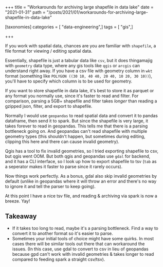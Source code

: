 +++
title = "Workarounds for archiving large shapefile in data lake"
date = "2021-01-31"
path = "/posts/2021/01/workarounds-for-archiving-large-shapefile-in-data-lake"

[taxonomies]
categories = [ "data-engineering",]
tags = [ "gis",]

+++

If you work with spatial data, chances are you are familiar with `shapefile`, a file format for viewing / editing spatial data.

Essentially, shapefile is just a tabular data like `csv`, but it does thingamajig with `geometry` data type, where any gis tools like `qgis` or `arcgis` can understand right away. If you have a csv file with geometry column in `wkt` format (something like `POLYGON ((30 10, 40 40, 20 40, 10 20, 30 10))`), you'll have to specify which column is to be used for geometry.

If you want to store shapefile in data lake, it's best to store it as parquet or any format you normally use, since it's faster to read and filter. For comparison, parsing a 5GB+ shapefile and filter takes _longer_ than reading a gzipped json, filter, and export to shapefile.

Normally I would use `geopandas` to read spatial data and convert it to pandas dataframe, then send it to spark. But since the shapefile is very large, it takes forever to read in geopandas. This tells me that there is a parsing bottleneck going on. And geopandas can't read shapefile with multiple geometry types (this shouldn't happen, but sometimes during editing, clipping this here and there can cause invalid geometry).

Qgis has a tool to fix invalid geometries, so I tried exporting shapefile to csv, but qgis went OOM. But both qgis and geopandas use `gdal` for backend, and it has a CLI interface, so I look up how to export shapefile to tsv (`tab` as a seperator makes it faster to parse since it rarely occurs).

Now things work perfectly. As a bonus, gdal also skip invalid geometries by default (unlike in geopandas where it will throw an error and there's no way to ignore it and tell the parser to keep going).

At this point I have a nice tsv file, and reading & archiving via spark is now a breeze. Yay!

## Takeaway

- If it takes too long to read, maybe it's a parsing bottleneck. Find a way to convert it to another format so it's easier to parse.
- Sometimes your initial tools of choice might have some quirks. In most cases there will be similar tools out there that can workaround the issues. (In this case, use gdal to convert to csv in lieu of geopandas because gpd can't work with invalid geometries & takes longer to read compared to feeding spark a straight csv/tsv).
